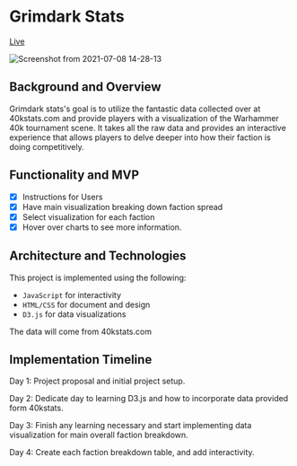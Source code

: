 # Grimdark Stats

[Live](http://www.fullernle.com/grimdarkstats)

![Screenshot from 2021-07-08 14-28-13](https://user-images.githubusercontent.com/63718493/124993159-d4341a80-dff8-11eb-8ee0-3a6fb71fb30d.png)


## Background and Overview 

Grimdark stats's goal is to utilize the fantastic data collected over at 40kstats.com and provide players with a visualization of the Warhammer 40k tournament scene. It takes all the raw data and provides an interactive experience that allows players to delve deeper into how their faction is doing competitively. 

## Functionality and MVP

- [x] Instructions for Users
- [x] Have main visualization breaking down faction spread
- [x] Select visualization for each faction
- [x] Hover over charts to see more information.

## Architecture and Technologies 

This project is implemented using the following: 

- `JavaScript` for interactivity
- `HTML/CSS` for document and design
- `D3.js` for data visualizations

The data will come from 40kstats.com 

## Implementation Timeline 

Day 1: Project proposal and initial project setup. 

Day 2: Dedicate day to learning D3.js and how to incorporate data provided form 40kstats.

Day 3: Finish any learning necessary and start implementing data visualization for main overall faction breakdown.

Day 4: Create each faction breakdown table, and add interactivity.
